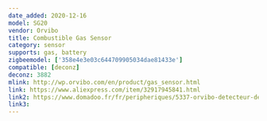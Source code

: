 ```yaml
---
date_added: 2020-12-16
model: SG20 
vendor: Orvibo
title: Combustible Gas Sensor
category: sensor
supports: gas, battery
zigbeemodel: ['358e4e3e03c644709905034dae81433e']
compatible: [deconz]
deconz: 3882
mlink: http://wp.orvibo.com/en/product/gas_sensor.html
link: https://www.aliexpress.com/item/32917945841.html
link2: https://www.domadoo.fr/fr/peripheriques/5337-orvibo-detecteur-de-gaz-zigbee.html
link3: 
---
```

